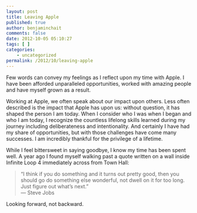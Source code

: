 ```yaml
---
layout: post
title: Leaving Apple
published: true
author: benjaminchait
comments: false
date: 2012-10-05 05:10:27
tags: [ ]
categories:
    - uncategorized
permalink: /2012/10/leaving-apple
---
```

Few words can convey my feelings as I reflect upon my time with Apple. I have been afforded unparalleled opportunities, worked with amazing people and have myself grown as a result.

Working at Apple, we often speak about our impact upon others. Less often described is the impact that Apple has upon us: without question, it has shaped the person I am today. When I consider who I was when I began and who I am today, I recognize the countless lifelong skills learned during my journey including deliberateness and intentionality. And certainly I have had my share of opportunities, but with those challenges have come many successes. I am incredibly thankful for the privilege of a lifetime.

While I feel bittersweet in saying goodbye, I know my time has been spent well. A year ago I found myself walking past a quote written on a wall inside Infinite Loop 4 immediately across from Town Hall:

> “I think if you do something and it turns out pretty good, then you should go do something else wonderful, not dwell on it for too long. Just figure out what’s next.”   
> — Steve Jobs

Looking forward, not backward.

